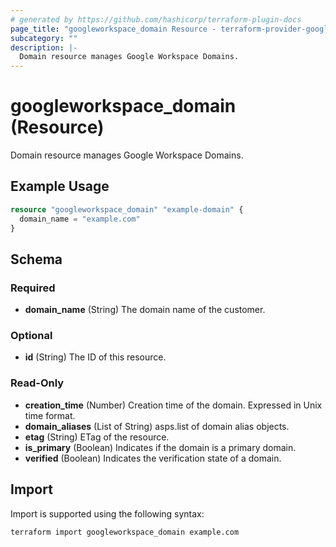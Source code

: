 ```yaml
---
# generated by https://github.com/hashicorp/terraform-plugin-docs
page_title: "googleworkspace_domain Resource - terraform-provider-googleworkspace"
subcategory: ""
description: |-
  Domain resource manages Google Workspace Domains.
---
```


# googleworkspace_domain (Resource)

Domain resource manages Google Workspace Domains.

## Example Usage

```terraform
resource "googleworkspace_domain" "example-domain" {
  domain_name = "example.com"
}
```

<!-- schema generated by tfplugindocs -->
## Schema

### Required

- **domain_name** (String) The domain name of the customer.

### Optional

- **id** (String) The ID of this resource.

### Read-Only

- **creation_time** (Number) Creation time of the domain. Expressed in Unix time format.
- **domain_aliases** (List of String) asps.list of domain alias objects.
- **etag** (String) ETag of the resource.
- **is_primary** (Boolean) Indicates if the domain is a primary domain.
- **verified** (Boolean) Indicates the verification state of a domain.

## Import

Import is supported using the following syntax:

```shell
terraform import googleworkspace_domain example.com
```
